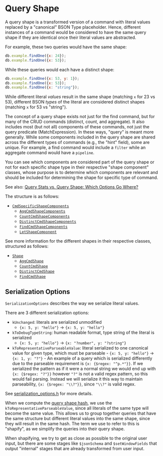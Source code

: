 # Query Shape

A query shape is a transformed version of a command with literal values replaced by a "canonical"
BSON Type placeholder. Hence, different instances of a command would be considered to have the same
query shape if they are identical once their literal values are abstracted.

For example, these two queries would have the same shape:

```js
db.example.findOne({x: 24});
db.example.findOne({x: 53});
```

While these queries would each have a distinct shape:

```js
db.example.findOne({x: 53, y: 1});
db.example.findOne({x: 53});
db.example.findOne({x: "string"});
```

While different literal _values_ result in the same shape (matching `x` for 23 vs 53), different
BSON _types_ of the literal are considered distinct shapes (matching `x` for 53 vs "string").

The concept of a query shape exists not just for the find command, but for many of the CRUD
commands (distinct, count, and aggregate). It also includes most (but not all) components of these
commands, not just the query predicate (MatchExpression). In these ways, "query" is meant more
generally. While some components included in the query shape are shared across the different types
of commands (e.g., the "hint" field), some are unique. For example, a find command would include a
`filter` while an aggregate command would have a `pipeline`.

You can see which components are considered part of the query shape or not for each specific shape
type in their respective "shape component" classes, whose purpose is to determine which components
are relevant and should be included for determining the shape for specific type of command.

See also: [Query Stats vs. Query Shape: Which Options Go Where?][query-stats-disambiguation]

The structure is as follows:

- [`CmdSpecificShapeComponents`](query_shape.h)
  - [`AggCmdShapeComponents`](agg_cmd_shape.h)
  - [`CountCmdShapeComponents`](count_cmd_shape.h)
  - [`DistinctCmdShapeComponents`](distinct_cmd_shape.h)
  - [`FindCmdShapeComponents`](find_cmd_shape.h)
  - [`LetShapeComponent`](let_shape_component.h)

See more information for the different shapes in their respective classes, structured as follows:

- [`Shape`](query_shape.h)
  - [`AggCmdShape`](agg_cmd_shape.h)
  - [`CountCmdShape`](count_cmd_shape.h)
  - [`DistinctCmdShape`](distinct_cmd_shape.h)
  - [`FindCmdShape`](find_cmd_shape.h)

## Serialization Options

`SerializationOptions` describes the way we serialize literal values.

There are 3 different serialization options:

- `kUnchanged`: literals are serialized unmodified
  - `{x: 5, y: "hello"}` -> `{x: 5, y: "hello"}`
- `kToDebugTypeString`: human readable format, type string of the literal is serialized
  - `{x: 5, y: "hello"}` -> `{x: "?number", y: "?string"}`
- `kToRepresentativeParseableValue`: literal serialized to one canonical value for given type, which
  must be parseable - `{x: 5, y: "hello"}` -> `{x: 1, y: "?"}` - An example of a query which is serialized differently due to the parseable requirement is `{x:
{$regex: "^p.*"}}`. If we serialized the pattern as if it were a normal string we would end up
  with `{x: {$regex: "?"}}` however `"?"` is not a valid regex pattern, so this would fail
  parsing. Instead we will serialize it this way to maintain parseability, `{x: {$regex:
"\\?"}}`, since `"\\?"` is valid regex.

See [serialization_options.h](serialization_options.h) for more details.

When we compute the [query shape hash](query_shape.cpp#L99-107), we use the
`kToRepresentativeParseableValue`, since all literals of the same type will become the same value.
This allows us to group together queries that have the same structure but different literal values
into the same shape, since they will result in the same hash. The term we use to refer to this is
"shapify", as we simplify the queries into their query shape.

When shapifying, we try to get as close as possible to the original user input, but there are some
stages like `$jsonSchema` and `$setWindowFields` that output "internal" stages that are already
transformed from user input.

<!-- Links -->

[query-stats-disambiguation]: /src/mongo/db/query/README_query_shape_disambiguation#query-stats-vs-query-shape-which-options-go-where
